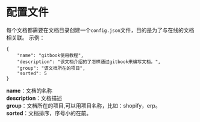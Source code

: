 # 配置文件
每个文档都需要在文档目录创建一个```config.json```文件，目的是为了与在线的文档相关联。 示例：
```
{  
    "name": "gitbook使用教程",  
    "description": "该文档介绍的了怎样通过gitbook来编写文档。",  
    "group": "该文档所在的项目",  
    "sorted": 5  
}  
```
**name**：文档的名称  
**description**：文档描述  
**group**：文档所在的项目,可以用项目名称，比如：shopify，erp。  
**sorted**：文档排序，序号小的在前。  